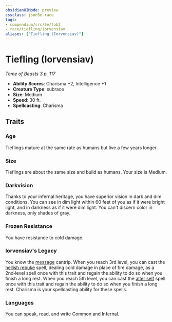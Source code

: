```yaml
---
obsidianUIMode: preview
cssclass: json5e-race
tags:
- compendium/src/5e/tob3
- race/tiefling/iorvensiav
aliases: ["Tiefling (Iorvensiav)"]
---
```


# Tiefling (Iorvensiav)
*Tome of Beasts 3 p. 117*

- **Ability Scores**: Charisma +2, Intelligence +1
- **Creature Type**: subrace
- **Size**: Medium
- **Speed**: 30 ft.
- **Spellcasting**: Charisma


## Traits

### Age

Tieflings mature at the same rate as humans but live a few years longer.

### Size

Tieflings are about the same size and build as humans. Your size is Medium.

### Darkvision

Thanks to your infernal heritage, you have superior vision in dark and dim conditions. You can see in dim light within 60 feet of you as if it were bright light, and in darkness as if it were dim light. You can't discern color in darkness, only shades of gray.

### Frozen Resistance

You have resistance to cold damage.

### Iorvensiav's Legacy

You know the [message](../spells/message.md#) cantrip. When you reach 3rd level, you can cast the [hellish rebuke](../spells/hellish-rebuke.md#) spell, dealing cold damage in place of fire damage, as a 2nd‑level spell once with this trait and regain the ability to do so when you finish a long rest. When you reach 5th level, you can cast the [alter self](../spells/alter-self.md#) spell once with this trait and regain the ability to do so when you finish a long rest. Charisma is your spellcasting ability for these spells.

### Languages

You can speak, read, and write Common and Infernal.